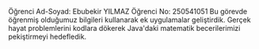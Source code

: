 Öğrenci Ad-Soyad: Ebubekir YILMAZ
Öğrenci No: 250541051
Bu görevde öğrenmiş olduğumuz bilgileri kullanarak ek uygulamalar geliştirdik.
Gerçek hayat problemlerini kodlara dökerek Java'daki matematik becerilerimizi pekiştirmeyi hedefledik.

